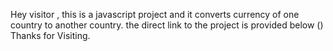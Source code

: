 Hey visitor , this is a javascript project and it converts currency of one country to another country.
the direct link to the project is provided below
()
Thanks for Visiting.
